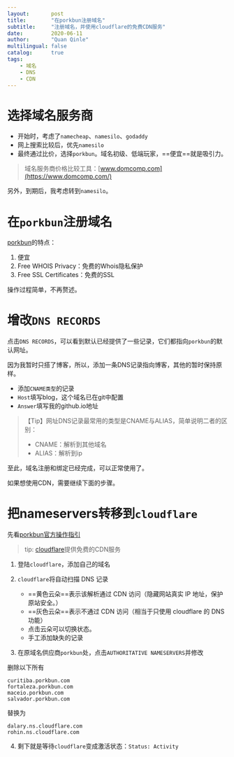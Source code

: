 ```yaml
---
layout:       post
title:        "在porkbun注册域名"
subtitle:     "注册域名，并使用cloudflare的免费CDN服务"
date:         2020-06-11
author:       "Quan Qinle"
multilingual: false
catalog:      true
tags:
    - 域名
    - DNS
    - CDN
---
```


# 选择域名服务商

+ 开始时，考虑了`namecheap`、`namesilo`、`godaddy`
+ 网上搜索比较后，优先`namesilo`
+ 最终通过比价，选择`porkbun`。域名初级、低端玩家，==便宜==就是吸引力。

> 域名服务商价格比较工具：[www.domcomp.com](https://www.domcomp.com/)

另外，到期后，我考虑转到`namesilo`。

# 在`porkbun`注册域名

[porkbun](https://porkbun.com/)的特点：
1. 便宜
2. Free WHOIS Privacy：免费的Whois隐私保护
3. Free SSL Certificates：免费的SSL

操作过程简单，不再赘述。

# 增改`DNS RECORDS`

点击`DNS RECORDS`，可以看到默认已经提供了一些记录，它们都指向`porkbun`的默认网址。

因为我暂时只搭了博客，所以，添加一条DNS记录指向博客，其他的暂时保持原样。

+ 添加`CNAME类型`的记录
+ `Host`填写blog，这个域名已在git中配置
+ `Answer`填写我的github.io地址

> 【Tip】网址DNS记录最常用的类型是CNAME与ALIAS，简单说明二者的区别：
> + CNAME：解析到其他域名
> + ALIAS：解析到ip

至此，域名注册和绑定已经完成，可以正常使用了。

如果想使用CDN，需要继续下面的步骤。

# 把nameservers转移到`cloudflare`

先看[porkbun官方操作指引](https://kb.porkbun.com/article/22-how-to-change-your-nameservers)

> tip: [cloudflare](https://dash.cloudflare.com/)提供免费的CDN服务

1. 登陆`cloudflare`，添加自己的域名

2. `cloudflare`将自动扫描 DNS 记录
    + ==黄色云朵==表示该解析通过 CDN 访问（隐藏网站真实 IP 地址，保护原站安全。）
    + ==灰色云朵==表示不通过 CDN 访问（相当于只使用 cloudflare 的 DNS 功能）
    + 点击云朵可以切换状态。
    + 手工添加缺失的记录

3. 在原域名供应商`porkbun`处，点击`AUTHORITATIVE NAMESERVERS`并修改

删除以下所有
```
curitiba.porkbun.com
fortaleza.porkbun.com
maceio.porkbun.com
salvador.porkbun.com
```

替换为
```
dalary.ns.cloudflare.com
rohin.ns.cloudflare.com
```

4. 剩下就是等待`cloudflare`变成激活状态：`Status: Activity`